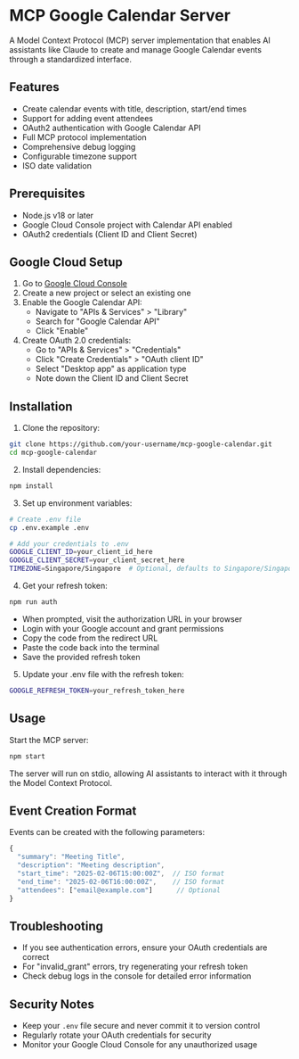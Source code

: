 # MCP Google Calendar Server 

A Model Context Protocol (MCP) server implementation that enables AI assistants like Claude to create and manage Google Calendar events through a standardized interface.

## Features 

- Create calendar events with title, description, start/end times 
- Support for adding event attendees 
- OAuth2 authentication with Google Calendar API 
- Full MCP protocol implementation 
- Comprehensive debug logging
- Configurable timezone support
- ISO date validation

## Prerequisites 

- Node.js v18 or later 
- Google Cloud Console project with Calendar API enabled 
- OAuth2 credentials (Client ID and Client Secret) 

## Google Cloud Setup

1. Go to [Google Cloud Console](https://console.cloud.google.com/)
2. Create a new project or select an existing one
3. Enable the Google Calendar API:
   - Navigate to "APIs & Services" > "Library"
   - Search for "Google Calendar API"
   - Click "Enable"
4. Create OAuth 2.0 credentials:
   - Go to "APIs & Services" > "Credentials"
   - Click "Create Credentials" > "OAuth client ID"
   - Select "Desktop app" as application type
   - Note down the Client ID and Client Secret

## Installation

1. Clone the repository: 
```bash
git clone https://github.com/your-username/mcp-google-calendar.git
cd mcp-google-calendar
```

2. Install dependencies: 
```bash
npm install
```

3. Set up environment variables: 
```bash
# Create .env file
cp .env.example .env

# Add your credentials to .env
GOOGLE_CLIENT_ID=your_client_id_here
GOOGLE_CLIENT_SECRET=your_client_secret_here
TIMEZONE=Singapore/Singapore  # Optional, defaults to Singapore/Singapore
```

4. Get your refresh token: 
```bash
npm run auth
```
- When prompted, visit the authorization URL in your browser
- Login with your Google account and grant permissions
- Copy the code from the redirect URL
- Paste the code back into the terminal
- Save the provided refresh token

5. Update your .env file with the refresh token:
```bash
GOOGLE_REFRESH_TOKEN=your_refresh_token_here
```

## Usage 

Start the MCP server:
```bash
npm start
```

The server will run on stdio, allowing AI assistants to interact with it through the Model Context Protocol.

## Event Creation Format

Events can be created with the following parameters:

```javascript
{
  "summary": "Meeting Title",
  "description": "Meeting description",
  "start_time": "2025-02-06T15:00:00Z",  // ISO format
  "end_time": "2025-02-06T16:00:00Z",    // ISO format
  "attendees": ["email@example.com"]      // Optional
}
```

## Troubleshooting

- If you see authentication errors, ensure your OAuth credentials are correct
- For "invalid_grant" errors, try regenerating your refresh token
- Check debug logs in the console for detailed error information

## Security Notes

- Keep your `.env` file secure and never commit it to version control
- Regularly rotate your OAuth credentials for security
- Monitor your Google Cloud Console for any unauthorized usage